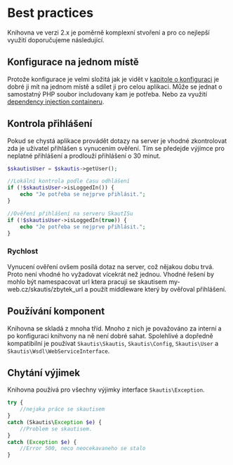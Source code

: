 # Best practices
Knihovna ve verzi 2.x je poměrně komplexní stvoření a pro co nejlepší využití doporučujeme následující.

## Konfigurace na jednom místě
Protože konfigurace je velmi složitá jak je vidět v [kapitole o konfiguraci](./konfigurace.md) je dobré ji mít na jednom místě a sdílet ji pro celou aplikaci.
Může se jednat o samostatný PHP soubor includovany kam je potřeba. Nebo za využití [dependency injection containeru](http://doc.nette.org/cs/2.3/dependency-injection).


## Kontrola přihlášení
Pokud se chystá aplikace provádět dotazy na server je vhodné zkontrolovat zda je uživatel přihlášen s vynucením ověření. Tím se předejde výjímce pro neplatné přihlášení a prodlouží přihlášení o 30 minut.

```PHP
$skautisUser = $skautis->getUser();

//Lokální kontrola podle času odhlášení
if (!$skautisUser->isLoggedIn()) {
    echo "Je potřeba se nejprve přihlásit.";
}

//Ověření přihlášení na serveru SkautISu
if (!$skautisUser->isLoggedIn(true)) {
    echo "Je potřeba se nejprve přihlásit.";
}
```

### Rychlost
Vynucení ověření ovšem posílá dotaz na server, což nějakou dobu trvá. Proto není vhodné ho vyžadovat vícekrát než jednou.
Vhodné řešení by mohlo být namespacovat url ktera pracuji se skautisem my-web.cz/skautis/zbytek_url a použít middleware který by ověřoval přihlášení.


## Používání komponent
Knihovna se skladá z mnoha tříd. Mnoho z nich je považováno za interní a po konfiguraci knihvony na ně není dobré sahat.
Spolehlivé a dopředně kompatibilní je používat ``Skautis\Skautis``, ``Skautis\Config``, ``Skautis\User`` a ``Skautis\Wsdl\WebServiceInterface``.

## Chytání výjimek
Knihovna používá pro všechny výjimky interface ``Skautis\Exception``.
```PHP
try {
    //nejaka práce se skautisem
}
catch (Skautis\Exception $e) {
    //Problem se skautisem.
}
catch (Exception $e) {
    //Error 500, neco neocekavaneho se stalo
}
```
